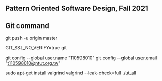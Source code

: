 ## Pattern Oriented Software Design, Fall 2021

## Git command 

git push -u origin master

GIT_SSL_NO_VERIFY=true git

git config --global user.name "110598010"
git config --global user.email "t110598010@ntut.org.tw"

sudo apt-get install valgrind
valgrind --leak-check=full ./ut_all